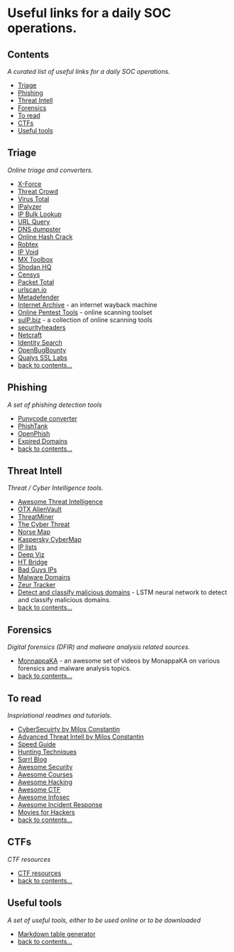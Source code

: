 # Useful links for a daily SOC operations. 

## Contents

*A curated list of useful links for a daily SOC operations.*

- [Triage](#triage)
- [Phishing](#phishing)
- [Threat Intell](#threat-intell)
- [Forensics](#forensics)
- [To read](#to-read)
- [CTFs](#ctfs)
- [Useful tools](#useful-tools)

## Triage

*Online triage and converters.* 

- [X-Force](https://exchange.xforce.ibmcloud.com/new)
- [Threat Crowd](https://www.threatcrowd.org/)
- [Virus Total](https://www.virustotal.com/)
- [IPalyzer](https://www.ipalyzer.com/)
- [IP Bulk Lookup](https://www.infobyip.com/ipbulklookup.php)
- [URL Query](http://urlquery.net/)
- [DNS dumpster](https://dnsdumpster.com/)
- [Online Hash Crack](https://www.onlinehashcrack.com/)
- [Robtex](https://www.robtex.com/)
- [IP Void](http://www.ipvoid.com/)
- [MX Toolbox](http://mxtoolbox.com/SuperTool.aspx)
- [Shodan HQ](https://www.shodan.io/)
- [Censys](https://censys.io/)
- [Packet Total](https://www.packettotal.com/)
- [urlscan.io](https://urlscan.io)
- [Metadefender](https://www.metadefender.com)
- [Internet Archive](https://archive.org) - an internet wayback machine
- [Online Pentest Tools](http://pentest-tools.security-audit.com) - online scanning toolset
- [suIP.biz](https://suip.biz) - a collection of online scanning tools
- [securityheaders](https://securityheaders.io)
- [Netcraft](http://toolbar.netcraft.com/site_report?)
- [Identity Search](https://crt.sh)
- [OpenBugBounty](https://openbugbounty.org)
- [Qualys SSL Labs](https://www.ssllabs.com/ssltest/)
- [back to contents...](#contents)

## Phishing

*A set of phishing detection tools*

- [Punycode converter](https://www.punycoder.com)
- [PhishTank](https://www.phishtank.com/)
- [OpenPhish](https://openphish.com/)
- [Expired Domains](https://www.expireddomains.net/)
- [back to contents...](#contents)

## Threat Intell

*Threat / Cyber Intelligence tools.*

- [Awesome Threat Intelligence](https://github.com/hslatman/awesome-threat-intelligence)
- [OTX AlienVault](https://otx.alienvault.com/)
- [ThreatMiner](https://www.threatminer.org/)
- [The Cyber Threat](http://thecyberthreat.com/cyber-threat-intelligence-feeds/)
- [Norse Map](http://map.norsecorp.com/#/)
- [Kaspersky CyberMap](https://cybermap.kaspersky.com/)
- [IP lists](http://iplists.firehol.org/)
- [Deep Viz](https://intel.deepviz.com/)
- [HT Bridge](https://www.htbridge.com/radar/)
- [Bad Guys IPs](http://cinsscore.com/list/ci-badguys.txt)
- [Malware Domains](http://www.malwaredomains.com/)
- [Zeur Tracker](https://zeustracker.abuse.ch/blocklist.php)
- [Detect and classify malicious domains](https://github.com/andrewaeva/lstm_dga) - LSTM neural network to detect and classify malicious domains.
- [back to contents...](#contents)

## Forensics

*Digital forensics (DFIR) and malware analysis related sources.*

- [MonnappaKA](https://www.youtube.com/c/MonnappaKA) - an awesome set of videos by MonappaKA on various forensics and malware analysis topics.
- [back to contents...](#contents)

## To read

*Inspriational readmes and tutorials.*

- [CyberSecuirty by Milos Constantin](http://www.scoop.it/t/cybersecurity-by-milos-constantin)
- [Advanced Threat Intell by Milos Constantin](http://www.scoop.it/t/advanced-threats-intelligence-technology)
- [Speed Guide](http://www.speedguide.net/)
- [Hunting Techniques](http://sqrrl.com/media/Common-Techniques-for-Hunting.pdf)
- [Sqrrl Blog](http://blog.sqrrl.com/)
- [Awesome Security](https://github.com/sbilly/awesome-security)
- [Awesome Courses](https://github.com/prakhar1989/awesome-courses)
- [Awesome Hacking](https://github.com/carpedm20/awesome-hacking)
- [Awesome CTF](https://github.com/apsdehal/awesome-ctf)
- [Awesome Infosec](https://github.com/onlurking/awesome-infosec)
- [Awesome Incident Response](https://github.com/meirwah/awesome-incident-response)
- [Movies for Hackers](https://github.com/k4m4/movies-for-hackers)
- [back to contents...](#contents)

## CTFs

*CTF resources*

- [CTF resources](https://github.com/ctfs)
- [back to contents...](#contents)

## Useful tools

*A set of useful tools, either to be used online or to be downloaded*

- [Markdown table generator](http://www.tablesgenerator.com/markdown_tables)
- [back to contents...](#contents)


